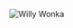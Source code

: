 ![Willy Wonka](https://user-images.githubusercontent.com/98282115/150705113-c5f53bbf-859a-49ac-a0b7-45024addf05a.png)

